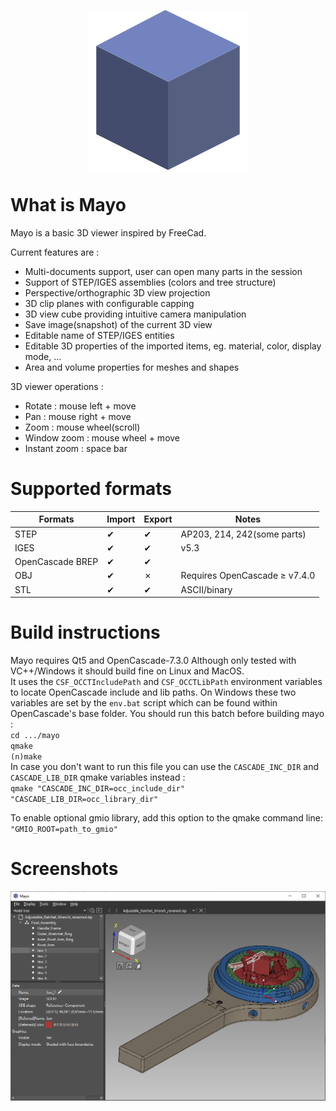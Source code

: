 <p align="center">
  <img src="images/appicon_256.png" align="center" />
</p>

# What is Mayo
Mayo is a basic 3D viewer inspired by FreeCad.  

Current features are :
* Multi-documents support, user can open many parts in the session
* Support of STEP/IGES assemblies (colors and tree structure)
* Perspective/orthographic 3D view projection
* 3D clip planes with configurable capping
* 3D view cube providing intuitive camera manipulation
* Save image(snapshot) of the current 3D view
* Editable name of STEP/IGES entities
* Editable 3D properties of the imported items, eg. material, color, display mode, ...
* Area and volume properties for meshes and shapes

3D viewer operations :
* Rotate : mouse left + move
* Pan : mouse right + move
* Zoom : mouse wheel(scroll)
* Window zoom : mouse wheel + move
* Instant zoom : space bar

# Supported formats
  Formats                 |  Import   |  Export  | Notes
--------------------------|-----------|----------|------------------------------
STEP                      |  &#10004; | &#10004; | AP203, 214, 242(some parts)
IGES                      |  &#10004; | &#10004; | v5.3
OpenCascade BREP          |  &#10004; | &#10004; |
OBJ                       |  &#10004; | &#10007; | Requires OpenCascade &#8805; v7.4.0
STL                       |  &#10004; | &#10004; | ASCII/binary

# Build instructions
Mayo requires Qt5 and OpenCascade-7.3.0
Although only tested with VC++/Windows it should build fine on Linux and MacOS.  
It uses the `CSF_OCCTIncludePath` and `CSF_OCCTLibPath` environment variables to locate
OpenCascade include and lib paths. On Windows these two variables are set by the `env.bat`
script which can be found within OpenCascade's base folder. You should run this batch before
building mayo :  
`cd .../mayo`  
`qmake`  
`(n)make`  
In case you don't want to run this file you can use the `CASCADE_INC_DIR` and `CASCADE_LIB_DIR` qmake
variables instead :  
`qmake "CASCADE_INC_DIR=occ_include_dir" "CASCADE_LIB_DIR=occ_library_dir"`  

To enable optional gmio library, add this option to the qmake command line:  
`"GMIO_ROOT=path_to_gmio"`

# Screenshots

<img src="doc/screenshot_1.png"/>
